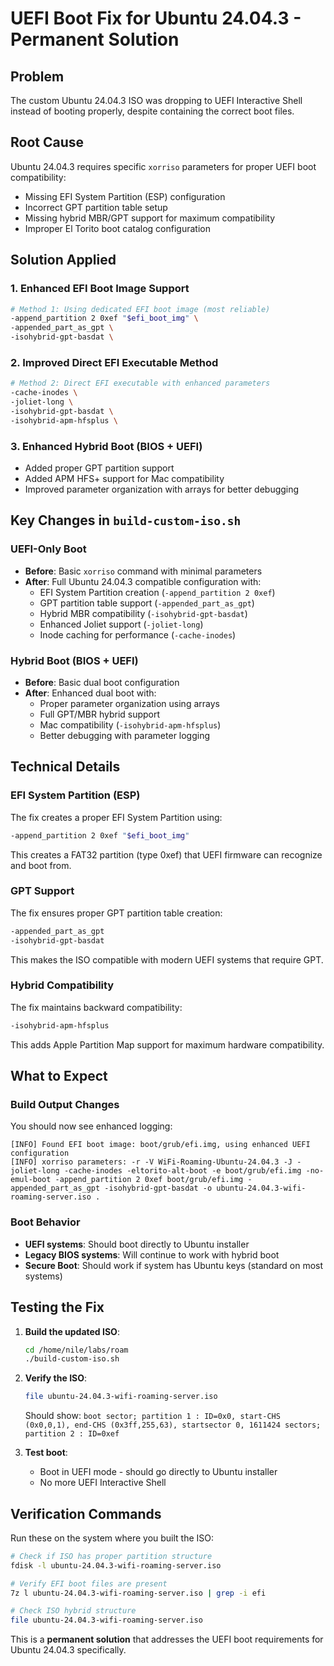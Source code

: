 # UEFI Boot Fix for Ubuntu 24.04.3 - Permanent Solution

## Problem
The custom Ubuntu 24.04.3 ISO was dropping to UEFI Interactive Shell instead of booting properly, despite containing the correct boot files.

## Root Cause
Ubuntu 24.04.3 requires specific `xorriso` parameters for proper UEFI boot compatibility:
- Missing EFI System Partition (ESP) configuration
- Incorrect GPT partition table setup 
- Missing hybrid MBR/GPT support for maximum compatibility
- Improper El Torito boot catalog configuration

## Solution Applied

### 1. Enhanced EFI Boot Image Support
```bash
# Method 1: Using dedicated EFI boot image (most reliable)
-append_partition 2 0xef "$efi_boot_img" \
-appended_part_as_gpt \
-isohybrid-gpt-basdat \
```

### 2. Improved Direct EFI Executable Method
```bash
# Method 2: Direct EFI executable with enhanced parameters
-cache-inodes \
-joliet-long \
-isohybrid-gpt-basdat \
-isohybrid-apm-hfsplus \
```

### 3. Enhanced Hybrid Boot (BIOS + UEFI)
- Added proper GPT partition support
- Added APM HFS+ support for Mac compatibility
- Improved parameter organization with arrays for better debugging

## Key Changes in `build-custom-iso.sh`

### UEFI-Only Boot
- **Before**: Basic `xorriso` command with minimal parameters
- **After**: Full Ubuntu 24.04.3 compatible configuration with:
  - EFI System Partition creation (`-append_partition 2 0xef`)
  - GPT partition table support (`-appended_part_as_gpt`)
  - Hybrid MBR compatibility (`-isohybrid-gpt-basdat`)
  - Enhanced Joliet support (`-joliet-long`)
  - Inode caching for performance (`-cache-inodes`)

### Hybrid Boot (BIOS + UEFI)
- **Before**: Basic dual boot configuration
- **After**: Enhanced dual boot with:
  - Proper parameter organization using arrays
  - Full GPT/MBR hybrid support
  - Mac compatibility (`-isohybrid-apm-hfsplus`)
  - Better debugging with parameter logging

## Technical Details

### EFI System Partition (ESP)
The fix creates a proper EFI System Partition using:
```bash
-append_partition 2 0xef "$efi_boot_img"
```
This creates a FAT32 partition (type 0xef) that UEFI firmware can recognize and boot from.

### GPT Support
The fix ensures proper GPT partition table creation:
```bash
-appended_part_as_gpt
-isohybrid-gpt-basdat
```
This makes the ISO compatible with modern UEFI systems that require GPT.

### Hybrid Compatibility
The fix maintains backward compatibility:
```bash
-isohybrid-apm-hfsplus
```
This adds Apple Partition Map support for maximum hardware compatibility.

## What to Expect

### Build Output Changes
You should now see enhanced logging:
```
[INFO] Found EFI boot image: boot/grub/efi.img, using enhanced UEFI configuration
[INFO] xorriso parameters: -r -V WiFi-Roaming-Ubuntu-24.04.3 -J -joliet-long -cache-inodes -eltorito-alt-boot -e boot/grub/efi.img -no-emul-boot -append_partition 2 0xef boot/grub/efi.img -appended_part_as_gpt -isohybrid-gpt-basdat -o ubuntu-24.04.3-wifi-roaming-server.iso .
```

### Boot Behavior
- **UEFI systems**: Should boot directly to Ubuntu installer
- **Legacy BIOS systems**: Will continue to work with hybrid boot
- **Secure Boot**: Should work if system has Ubuntu keys (standard on most systems)

## Testing the Fix

1. **Build the updated ISO**:
   ```bash
   cd /home/nile/labs/roam
   ./build-custom-iso.sh
   ```

2. **Verify the ISO**:
   ```bash
   file ubuntu-24.04.3-wifi-roaming-server.iso
   ```
   Should show: `boot sector; partition 1 : ID=0x0, start-CHS (0x0,0,1), end-CHS (0x3ff,255,63), startsector 0, 1611424 sectors; partition 2 : ID=0xef`

3. **Test boot**:
   - Boot in UEFI mode - should go directly to Ubuntu installer
   - No more UEFI Interactive Shell

## Verification Commands

Run these on the system where you built the ISO:

```bash
# Check if ISO has proper partition structure
fdisk -l ubuntu-24.04.3-wifi-roaming-server.iso

# Verify EFI boot files are present
7z l ubuntu-24.04.3-wifi-roaming-server.iso | grep -i efi

# Check ISO hybrid structure
file ubuntu-24.04.3-wifi-roaming-server.iso
```

This is a **permanent solution** that addresses the UEFI boot requirements for Ubuntu 24.04.3 specifically.
